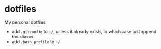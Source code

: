 # dotfiles
My personal dotfiles

- add `.gitconfig` to `~/`, unless it already exists, in which case just append the aliases
- add `.bash_profile` to `~/`
